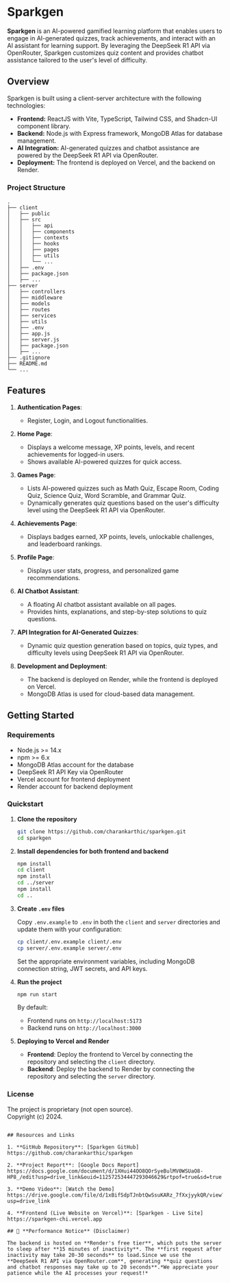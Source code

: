 # Sparkgen

**Sparkgen** is an AI-powered gamified learning platform that enables users to engage in AI-generated quizzes, track achievements, and interact with an AI assistant for learning support. By leveraging the DeepSeek R1 API via OpenRouter, Sparkgen customizes quiz content and provides chatbot assistance tailored to the user's level of difficulty.

## Overview

Sparkgen is built using a client-server architecture with the following technologies:
- **Frontend:** ReactJS with Vite, TypeScript, Tailwind CSS, and Shadcn-UI component library.
- **Backend:** Node.js with Express framework, MongoDB Atlas for database management.
- **AI Integration:** AI-generated quizzes and chatbot assistance are powered by the DeepSeek R1 API via OpenRouter.
- **Deployment:** The frontend is deployed on Vercel, and the backend on Render.

### Project Structure

```
.
├── client
│   ├── public
│   ├── src
│   │   ├── api
│   │   ├── components
│   │   ├── contexts
│   │   ├── hooks
│   │   ├── pages
│   │   ├── utils
│   │   └── ...
│   ├── .env
│   ├── package.json
│   ├── ...
├── server
│   ├── controllers
│   ├── middleware
│   ├── models
│   ├── routes
│   ├── services
│   ├── utils
│   ├── .env
│   ├── app.js
│   ├── server.js
│   ├── package.json
│   ├── ...
├── .gitignore
├── README.md
└── ...
```

## Features

1. **Authentication Pages**:
   - Register, Login, and Logout functionalities.

2. **Home Page**:
   - Displays a welcome message, XP points, levels, and recent achievements for logged-in users.
   - Shows available AI-powered quizzes for quick access.

3. **Games Page**:
   - Lists AI-powered quizzes such as Math Quiz, Escape Room, Coding Quiz, Science Quiz, Word Scramble, and Grammar Quiz.
   - Dynamically generates quiz questions based on the user's difficulty level using the DeepSeek R1 API via OpenRouter.

4. **Achievements Page**:
   - Displays badges earned, XP points, levels, unlockable challenges, and leaderboard rankings.

5. **Profile Page**:
   - Displays user stats, progress, and personalized game recommendations.

6. **AI Chatbot Assistant**:
   - A floating AI chatbot assistant available on all pages.
   - Provides hints, explanations, and step-by-step solutions to quiz questions.

7. **API Integration for AI-Generated Quizzes**:
   - Dynamic quiz question generation based on topics, quiz types, and difficulty levels using DeepSeek R1 API via OpenRouter.

8. **Development and Deployment**:
   - The backend is deployed on Render, while the frontend is deployed on Vercel.
   - MongoDB Atlas is used for cloud-based data management.

## Getting Started

### Requirements

- Node.js >= 14.x
- npm >= 6.x
- MongoDB Atlas account for the database
- DeepSeek R1 API Key via OpenRouter
- Vercel account for frontend deployment
- Render account for backend deployment

### Quickstart

1. **Clone the repository**
    ```bash
    git clone https://github.com/charankarthic/sparkgen.git
    cd sparkgen
    ```

2. **Install dependencies for both frontend and backend**
    ```bash
    npm install
    cd client
    npm install
    cd ../server
    npm install
    cd ..
    ```

3. **Create `.env` files**

    Copy `.env.example` to `.env` in both the `client` and `server` directories and update them with your configuration:
    ```bash
    cp client/.env.example client/.env
    cp server/.env.example server/.env
    ```
    Set the appropriate environment variables, including MongoDB connection string, JWT secrets, and API keys.

4. **Run the project**
    ```bash
    npm run start
    ```

   By default:
   - Frontend runs on `http://localhost:5173`
   - Backend runs on `http://localhost:3000`

5. **Deploying to Vercel and Render**

   - **Frontend**: Deploy the frontend to Vercel by connecting the repository and selecting the `client` directory.
   - **Backend**: Deploy the backend to Render by connecting the repository and selecting the `server` directory.

### License

The project is proprietary (not open source).  
Copyright (c) 2024.
```

## Resources and Links

1. **GitHub Repository**: [Sparkgen GitHub] https://github.com/charankarthic/sparkgen

2. **Project Report**: [Google Docs Report] https://docs.google.com/document/d/1XHui44OO8QOrSyeBulMV0WSUaO8-HP8_/edit?usp=drive_link&ouid=112572534447293046629&rtpof=true&sd=true

3. **Demo Video**: [Watch the Demo] https://drive.google.com/file/d/1xBifSdpTJnbtQwSsuKARz_7fXxjyykQR/view?usp=drive_link  

4. **Frontend (Live Website on Vercel)**: [Sparkgen - Live Site] https://sparkgen-chi.vercel.app 

## 🚀 **Performance Notice** (Disclaimer)  

The backend is hosted on **Render's free tier**, which puts the server to sleep after **15 minutes of inactivity**. The **first request after inactivity may take 20-30 seconds** to load.Since we use the **DeepSeek R1 API via OpenRouter.com**, generating **quiz questions and chatbot responses may take up to 20 seconds**.*We appreciate your patience while the AI processes your request!*  


